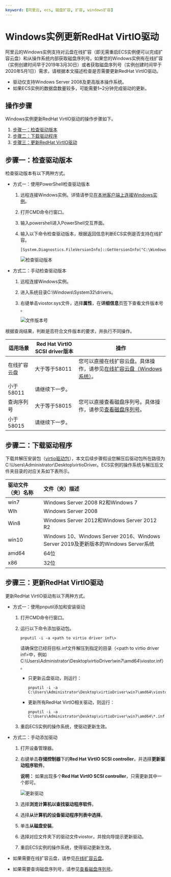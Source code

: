 ```yaml
---
keyword: [阿里云, ecs, 磁盘扩容, 扩容, windows扩容]
---
```


# Windows实例更新RedHat VirtIO驱动

阿里云的Windows实例支持对云盘在线扩容（即无需重启ECS实例便可以完成扩容云盘）和从操作系统内部获取磁盘序列号。如果您的Windows实例有在线扩容（实例创建时间早于2019年3月30日）或者获取磁盘序列号（实例创建时间早于2020年5月1日）需求，请根据本文描述检查是否需要更新RedHat VirtIO驱动。

-   驱动仅支持Windows Server 2008及更高版本操作系统。
-   如果ECS实例的数据盘数量较多，可能需要1~2分钟完成驱动的更新。

## 操作步骤

Windows实例更新RedHat VirtIO驱动的操作步骤如下。

1.  [步骤一：检查驱动版本](#section_mhl_nhy_dhb)
2.  [步骤二：下载驱动程序](#section_93w_k6h_jgz)
3.  [步骤三：更新RedHat VirtIO驱动](#section_pvf_cr1_qgb)

## 步骤一：检查驱动版本

检查驱动版本有以下两种方式。

-   方式一：使用PowerShell检查驱动版本
    1.  远程连接Windows实例。详情请参见[在本地客户端上连接Windows实例](/intl.zh-CN/实例/连接实例/使用第三方客户端工具连接实例/在本地客户端上连接Windows实例.md)。
    2.  打开CMD命令行窗口。
    3.  输入powershell进入PowerShell交互界面。
    4.  输入以下命令检查驱动版本，根据返回信息判断ECS实例是否支持在线扩容。

        ```
        [System.Diagnostics.FileVersionInfo]::GetVersionInfo("C:\Windows\System32\drivers\viostor.sys")
        ```

        ![检查驱动版本](https://static-aliyun-doc.oss-accelerate.aliyuncs.com/assets/img/zh-CN/5563359951/p41813.png)

-   方式二：手动检查驱动版本
    1.  远程连接Windows实例。
    2.  进入系统目录C:\\Windows\\System32\\drivers。
    3.  右键单击viostor.sys文件，选择**属性**，在**详细信息**页签下查看文件版本号 。

        ![文件版本号](https://static-aliyun-doc.oss-accelerate.aliyuncs.com/assets/img/zh-CN/5563359951/p41818.png)


根据查询结果，判断是否符合文件版本的要求，并执行不同操作。

|适用场景|Red Hat VirtIO SCSI driver版本|操作|
|----|----------------------------|--|
|在线扩容云盘|大于等于58011|您可以直接在线扩容云盘。具体操作，请参见[在线扩容云盘（Windows系统）](/intl.zh-CN/块存储/扩容云盘/在线扩容云盘（Windows系统）.md)。|
|小于58011|请继续下一步。|
|查询序列号|大于等于58015|您可以直接查看磁盘序列号。具体操作，请参见[查看磁盘序列号](/intl.zh-CN/块存储/云盘/查看磁盘序列号.md)。|
|小于58015|请继续下一步。|

## 步骤二：下载驱动程序

下载并解压安装包（[virtio驱动包](https://docs-aliyun.cn-hangzhou.oss.aliyun-inc.com/assets/attach/169523/cn_zh/1590721781509/virtio_58015.zip)），本文后续步骤假设您解压后驱动包所在路径为C:\\Users\\Administrator\\Desktop\\virtioDriver。ECS实例的操作系统与解压后文件夹目录的对应关系如下表所示。

|驱动文件（夹）名称|文件（夹）描述|
|:--------|:------|
|win7|Windows Server 2008 R2和Windows 7|
|Wlh|Windows Server 2008|
|Win8|Windows Server 2012和Windows Server 2012 R2|
|win10|Windows 10、Windows Server 2016、Windows Server 2019及更新版本的Windows Server系统|
|amd64|64位|
|x86|32位|

## 步骤三：更新RedHat VirtIO驱动

更新RedHat VirtIO驱动有以下两种方式。

-   方式一：使用pnputil添加和安装驱动
    1.  打开CMD命令行窗口。
    2.  运行以下命令添加驱动包。

        ```
        pnputil -i -a <path to virtio driver inf\>
        ```

        请确保您已经将目标.inf文件解压到指定的目录（<path to virtio driver inf\>中，例如C:\\Users\\Administrator\\Desktop\\virtioDriver\\win7\\amd64\\viostor.inf）。

        -   只更新云盘驱动，则运行：

            ```
            pnputil -i -a C:\Users\Administrator\Desktop\virtioDriver\win7\amd64\viostor.inf
            ```

        -   更新所有RedHat VirtIO相关驱动，则运行：

            ```
            pnputil -i -a C:\Users\Administrator\Desktop\virtioDriver\win7\amd64\*.inf
            ```

    3.  重启ECS实例的操作系统，使驱动更新生效。
-   方式二：手动添加驱动
    1.  打开设备管理器。
    2.  右键单击**存储控制器**下的**Red Hat VirtIO SCSI controller**，并选择**更新驱动程序软件**。

        **说明：** 如果出现多个**Red Hat VirtIO SCSI controller**，只需更新其中一个即可。

        ![更新驱动](https://static-aliyun-doc.oss-accelerate.aliyuncs.com/assets/img/zh-CN/5563359951/p41810.png)

    3.  选择**浏览计算机以查找驱动程序软件**。
    4.  选择**从计算机的设备驱动程序列表中选择**。
    5.  单击**从磁盘安装**。
    6.  选择对应文件夹下的驱动文件viostor，并按向导提示更新驱动。
    7.  重启ECS实例的操作系统，使得驱动更新生效。

-   如果需要在线扩容云盘，请参见[在线扩容云盘](/intl.zh-CN/块存储/扩容云盘/在线扩容云盘（Linux系统）.md)。
-   如果需要查询磁盘序列号，请参见[查看磁盘序列号](/intl.zh-CN/块存储/云盘/查看磁盘序列号.md)。

